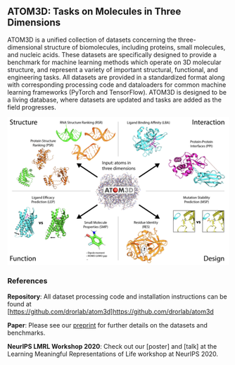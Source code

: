 ## ATOM3D: Tasks on Molecules in Three Dimensions

ATOM3D is a unified collection of datasets concerning the three-dimensional structure of biomolecules, including proteins, small molecules, and nucleic acids. These datasets are specifically designed to provide a benchmark for machine learning methods which operate on 3D molecular structure, and represent a variety of important structural, functional, and engineering tasks. All datasets are provided in a standardized format along with corresponding processing code and dataloaders for common machine learning frameworks (PyTorch and TensorFlow). ATOM3D is designed to be a living database, where datasets are updated and tasks are added as the field progresses.

![Image](https://github.com/awfderry/atom3d/blob/gh-pages/composite_Datasets.png)

### References

**Repository**: All dataset processing code and installation instructions can be found at [https://github.com/drorlab/atom3d]https://github.com/drorlab/atom3d

**Paper**: Please see our [preprint](arxiv.org/XXXX) for further details on the datasets and benchmarks.

**NeurIPS LMRL Workshop 2020**: Check out our [poster] and [talk] at the Learning Meaningful Representations of Life workshop at NeurIPS 2020.

